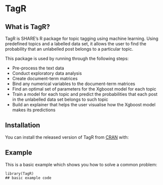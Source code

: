 
<!-- README.md is generated from README.Rmd. Please edit that file -->

# TagR

<!-- badges: start -->
<!-- badges: end -->

## What is TagR?

TagR is SHARE’s R package for topic tagging using machine learning.
Using predefined topics and a labelled data set, it allows the user to
find the probability that an unlabelled post belongs to a particular
topic.

This package is used by running through the following steps:

-   Pre-process the text data
-   Conduct exploratory data analysis
-   Create document-term matrices
-   Bind any numerical variables to the document-term matrices
-   Find an optimal set of parameters for the Xgboost model for each
    topic
-   Train a model for each topic and predict the probabilities that each
    post in the unlabelled data set belongs to such topic
-   Build an explainer that helps the user visualise how the Xgboost
    model makes its predictions

## Installation

You can install the released version of TagR from
[CRAN](https://CRAN.R-project.org) with:

## Example

This is a basic example which shows you how to solve a common problem:

    library(TagR)
    ## basic example code
